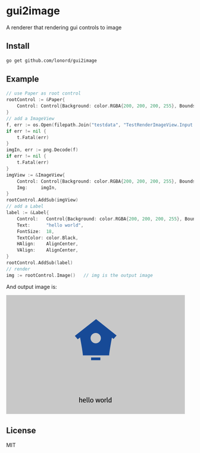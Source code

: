 # gui2image
A renderer that rendering gui controls to image

## Install

```bash
go get github.com/lonord/gui2image
```

## Example

```go
// use Paper as root control
rootControl := &Paper{
	Control: Control{Background: color.RGBA{200, 200, 200, 255}, Bounds: image.Rect(0, 0, 480, 320)},
}
// add a ImageView
f, err := os.Open(filepath.Join("testdata", "TestRenderImageView.Input.png"))
if err != nil {
	t.Fatal(err)
}
imgIn, err := png.Decode(f)
if err != nil {
	t.Fatal(err)
}
imgView := &ImageView{
	Control: Control{Background: color.RGBA{200, 200, 200, 255}, Bounds: image.Rect(140, 20, 340, 220)},
	Img:     imgIn,
}
rootControl.AddSub(imgView)
// add a Label
label := &Label{
	Control:   Control{Background: color.RGBA{200, 200, 200, 255}, Bounds: image.Rect(0, 240, 480, 320)},
	Text:      "hello world",
	FontSize:  18,
	TextColor: color.Black,
	HAlign:    AlignCenter,
	VAlign:    AlignCenter,
}
rootControl.AddSub(label)
// render
img := rootControl.Image()   // img is the output image
```

And output image is:

![](testdata/TestRenderAll.png)

## License
MIT
